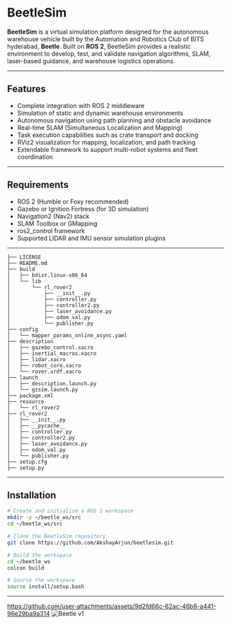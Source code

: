# BeetleSim

**BeetleSim** is a virtual simulation platform designed for the autonomous warehouse vehicle built by the Automation and Robotics Club of BITS hyderabad, **Beetle**. Built on **ROS 2**, BeetleSim provides a realistic environment to develop, test, and validate navigation algorithms, SLAM, laser-based guidance, and warehouse logistics operations.

---

## Features

- Complete integration with ROS 2 middleware
- Simulation of static and dynamic warehouse environments
- Autonomous navigation using path planning and obstacle avoidance
- Real-time SLAM (Simultaneous Localization and Mapping)
- Task execution capabilities such as crate transport and docking
- RViz2 visualization for mapping, localization, and path tracking
- Extendable framework to support multi-robot systems and fleet coordination

---

## Requirements

- ROS 2 (Humble or Foxy recommended)
- Gazebo or Ignition Fortress (for 3D simulation)
- Navigation2 (Nav2) stack
- SLAM Toolbox or GMapping
- ros2_control framework
- Supported LIDAR and IMU sensor simulation plugins

---
```
├── LICENSE
├── README.md
├── build
│   ├── bdist.linux-x86_64
│   └── lib
│       └── rl_rover2
│           ├── __init__.py
│           ├── controller.py
│           ├── controller2.py
│           ├── laser_avoidance.py
│           ├── odom_val.py
│           └── publisher.py
├── config
│   └── mapper_params_online_async.yaml
├── description
│   ├── gazebo_control.xacro
│   ├── inertial_macros.xacro
│   ├── lidar.xacro
│   ├── robot_core.xacro
│   └── rover.urdf.xacro
├── launch
│   ├── description.launch.py
│   └── gzsim.launch.py
├── package.xml
├── resource
│   └── rl_rover2
├── rl_rover2
│   ├── __init__.py
│   ├── __pycache__
│   ├── controller.py
│   ├── controller2.py
│   ├── laser_avoidance.py
│   ├── odom_val.py
│   └── publisher.py
├── setup.cfg
├── setup.py
```
--- 

## Installation

```bash
# Create and initialize a ROS 2 workspace
mkdir -p ~/beetle_ws/src
cd ~/beetle_ws/src

# Clone the BeetleSim repository
git clone https://github.com/AkshayArjun/beetlesim.git

# Build the workspace
cd ~/beetle_ws
colcon build

# Source the workspace
source install/setup.bash


```
--- 



https://github.com/user-attachments/assets/9d2fd66c-62ac-46b8-a441-96e29ba9a314
![Beetle v1](https://github.com/user-attachments/assets/67026e21-c636-4c04-a8f9-87400a79cc99)
